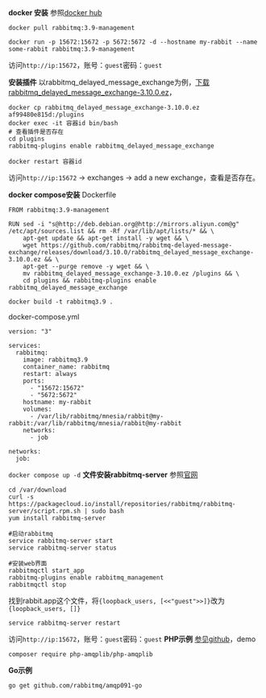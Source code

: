 **docker 安装**
参照[docker hub](https://hub.docker.com/_/rabbitmq)
```
docker pull rabbitmq:3.9-management

docker run -p 15672:15672 -p 5672:5672 -d --hostname my-rabbit --name some-rabbit rabbitmq:3.9-management
```
访问`http://ip:15672`，账号：`guest`密码：`guest`

**安装插件**
以rabbitmq_delayed_message_exchange为例，[下载rabbitmq_delayed_message_exchange-3.10.0.ez](https://github.com/rabbitmq/rabbitmq-delayed-message-exchange/releases)，
```
docker cp rabbitmq_delayed_message_exchange-3.10.0.ez af99480e815d:/plugins
docker exec -it 容器id bin/bash
# 查看插件是否存在
cd plugins
rabbitmq-plugins enable rabbitmq_delayed_message_exchange

docker restart 容器id
```
访问`http://ip:15672` -> exchanges -> add a new exchange，查看是否存在。

**docker compose安装**
Dockerfile
```
FROM rabbitmq:3.9-management

RUN sed -i "s@http://deb.debian.org@http://mirrors.aliyun.com@g" /etc/apt/sources.list && rm -Rf /var/lib/apt/lists/* && \
    apt-get update && apt-get install -y wget && \
    wget https://github.com/rabbitmq/rabbitmq-delayed-message-exchange/releases/download/3.10.0/rabbitmq_delayed_message_exchange-3.10.0.ez && \
    apt-get --purge remove -y wget && \
    mv rabbitmq_delayed_message_exchange-3.10.0.ez /plugins && \
    cd plugins && rabbitmq-plugins enable rabbitmq_delayed_message_exchange
```
`docker build -t rabbitmq3.9 .`

docker-compose.yml
```
version: "3"

services:
  rabbitmq:
    image: rabbitmq3.9
    container_name: rabbitmq
    restart: always
    ports:
      - "15672:15672"
      - "5672:5672"
    hostname: my-rabbit
    volumes:
      - /var/lib/rabbitmq/mnesia/rabbit@my-rabbit:/var/lib/rabbitmq/mnesia/rabbit@my-rabbit
    networks:
      - job

networks:
  job:
```
`docker compose up -d`
**文件安装rabbitmq-server**
参照[官网](https://www.rabbitmq.com/install-rpm.html)
```
cd /var/download
curl -s https://packagecloud.io/install/repositories/rabbitmq/rabbitmq-server/script.rpm.sh | sudo bash
yum install rabbitmq-server
```
```
#启动rabbitmq
service rabbitmq-server start
service rabbitmq-server status

#安装web界面
rabbitmqctl start_app
rabbitmq-plugins enable rabbitmq_management
rabbitmqctl stop
```
找到rabbit.app这个文件，将`{loopback_users, [<<"guest">>]}`改为`{loopback_users, []}`
```
service rabbitmq-server restart
```
访问`http://ip:15672`，账号：`guest`密码：`guest`
**PHP示例**
[参见github](https://github.com/php-amqplib/php-amqplib)，demo
```
composer require php-amqplib/php-amqplib
```
**Go示例**
```
go get github.com/rabbitmq/amqp091-go
```

